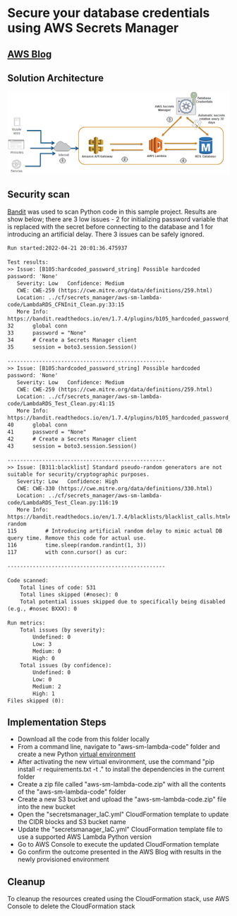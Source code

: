 # Secure your database credentials using AWS Secrets Manager

## [AWS Blog](https://aws.amazon.com/blogs/security/how-to-securely-provide-database-credentials-to-lambda-functions-by-using-aws-secrets-manager/)

## Solution Architecture

![SecretsManager](./secretsmanager_blog.png)

## Security scan
[Bandit](https://bandit.readthedocs.io/en/latest/) was used to scan Python code in this sample project. 
Results are show below; there are 3 low issues - 2 for initializing password variable that is replaced with the secret before connecting to the database and 1 for introducing an artificial delay. There 3 issues can be safely ignored.  
```
Run started:2022-04-21 20:01:36.475937

Test results:
>> Issue: [B105:hardcoded_password_string] Possible hardcoded password: 'None'
   Severity: Low   Confidence: Medium
   CWE: CWE-259 (https://cwe.mitre.org/data/definitions/259.html)
   Location: ../cf/secrets_manager/aws-sm-lambda-code/LambdaRDS_CFNInit_Clean.py:33:15
   More Info: https://bandit.readthedocs.io/en/1.7.4/plugins/b105_hardcoded_password_string.html
32	    global conn
33	    password = "None"
34	    # Create a Secrets Manager client
35	    session = boto3.session.Session()

--------------------------------------------------
>> Issue: [B105:hardcoded_password_string] Possible hardcoded password: 'None'
   Severity: Low   Confidence: Medium
   CWE: CWE-259 (https://cwe.mitre.org/data/definitions/259.html)
   Location: ../cf/secrets_manager/aws-sm-lambda-code/LambdaRDS_Test_Clean.py:41:15
   More Info: https://bandit.readthedocs.io/en/1.7.4/plugins/b105_hardcoded_password_string.html
40	    global conn
41	    password = "None"
42	    # Create a Secrets Manager client
43	    session = boto3.session.Session()

--------------------------------------------------
>> Issue: [B311:blacklist] Standard pseudo-random generators are not suitable for security/cryptographic purposes.
   Severity: Low   Confidence: High
   CWE: CWE-330 (https://cwe.mitre.org/data/definitions/330.html)
   Location: ../cf/secrets_manager/aws-sm-lambda-code/LambdaRDS_Test_Clean.py:116:19
   More Info: https://bandit.readthedocs.io/en/1.7.4/blacklists/blacklist_calls.html#b311-random
115	        # Introducing artificial random delay to mimic actual DB query time. Remove this code for actual use.
116	        time.sleep(random.randint(1, 3))
117	        with conn.cursor() as cur:

--------------------------------------------------

Code scanned:
	Total lines of code: 531
	Total lines skipped (#nosec): 0
	Total potential issues skipped due to specifically being disabled (e.g., #nosec BXXX): 0

Run metrics:
	Total issues (by severity):
		Undefined: 0
		Low: 3
		Medium: 0
		High: 0
	Total issues (by confidence):
		Undefined: 0
		Low: 0
		Medium: 2
		High: 1
Files skipped (0):
```

## Implementation Steps
+ Download all the code from this folder locally
+ From a command line, navigate to "aws-sm-lambda-code" folder and create a new Python [virtual environment](https://docs.python.org/3/library/venv.html)
+ After activating the new virtual environment, use the command "pip install -r requirements.txt -t ." to install the dependencies in the current folder
+ Create a zip file called "aws-sm-lambda-code.zip" with all the contents of the "aws-sm-lambda-code" folder
+ Create a new S3 bucket and upload the "aws-sm-lambda-code.zip" file into the new bucket
+ Open the "secretsmanager_IaC.yml" CloudFormation template to update the CIDR blocks and S3 bucket name
+ Update the "secretsmanager_IaC.yml" CloudFormation template file to use a supported AWS Lambda Python version
+ Go to AWS Console to execute the updated CloudFormation template 
+ Go confirm the outcome presented in the AWS Blog with results in the newly provisioned environment

## Cleanup
To cleanup the resources created using the CloudFormation stack, use AWS Console to delete the CloudFormation stack